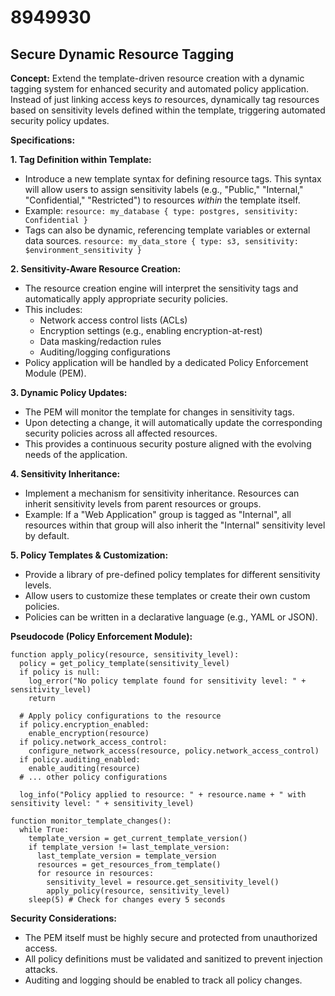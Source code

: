 # 8949930

## Secure Dynamic Resource Tagging

**Concept:** Extend the template-driven resource creation with a dynamic tagging system for enhanced security and automated policy application. Instead of just linking access keys *to* resources, dynamically tag resources based on sensitivity levels defined within the template, triggering automated security policy updates.

**Specifications:**

**1. Tag Definition within Template:**

*   Introduce a new template syntax for defining resource tags. This syntax will allow users to assign sensitivity labels (e.g., "Public," "Internal," "Confidential," "Restricted") to resources *within* the template itself.
*   Example: `resource: my_database { type: postgres, sensitivity: Confidential }`
*   Tags can also be dynamic, referencing template variables or external data sources. `resource: my_data_store { type: s3, sensitivity: $environment_sensitivity }`

**2. Sensitivity-Aware Resource Creation:**

*   The resource creation engine will interpret the sensitivity tags and automatically apply appropriate security policies.
*   This includes:
    *   Network access control lists (ACLs)
    *   Encryption settings (e.g., enabling encryption-at-rest)
    *   Data masking/redaction rules
    *   Auditing/logging configurations
*   Policy application will be handled by a dedicated Policy Enforcement Module (PEM).

**3. Dynamic Policy Updates:**

*   The PEM will monitor the template for changes in sensitivity tags.
*   Upon detecting a change, it will automatically update the corresponding security policies across all affected resources.
*   This provides a continuous security posture aligned with the evolving needs of the application.

**4.  Sensitivity Inheritance:**

*   Implement a mechanism for sensitivity inheritance. Resources can inherit sensitivity levels from parent resources or groups.
*   Example: If a "Web Application" group is tagged as "Internal", all resources within that group will also inherit the "Internal" sensitivity level by default.

**5. Policy Templates & Customization:**

*   Provide a library of pre-defined policy templates for different sensitivity levels.
*   Allow users to customize these templates or create their own custom policies.
*   Policies can be written in a declarative language (e.g., YAML or JSON).

**Pseudocode (Policy Enforcement Module):**

```
function apply_policy(resource, sensitivity_level):
  policy = get_policy_template(sensitivity_level)
  if policy is null:
    log_error("No policy template found for sensitivity level: " + sensitivity_level)
    return

  # Apply policy configurations to the resource
  if policy.encryption_enabled:
    enable_encryption(resource)
  if policy.network_access_control:
    configure_network_access(resource, policy.network_access_control)
  if policy.auditing_enabled:
    enable_auditing(resource)
  # ... other policy configurations

  log_info("Policy applied to resource: " + resource.name + " with sensitivity level: " + sensitivity_level)

function monitor_template_changes():
  while True:
    template_version = get_current_template_version()
    if template_version != last_template_version:
      last_template_version = template_version
      resources = get_resources_from_template()
      for resource in resources:
        sensitivity_level = resource.get_sensitivity_level()
        apply_policy(resource, sensitivity_level)
    sleep(5) # Check for changes every 5 seconds
```

**Security Considerations:**

*   The PEM itself must be highly secure and protected from unauthorized access.
*   All policy definitions must be validated and sanitized to prevent injection attacks.
*   Auditing and logging should be enabled to track all policy changes.